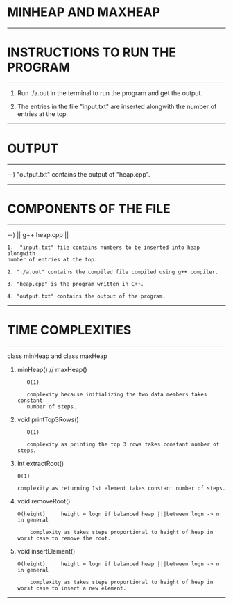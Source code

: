 
# MINHEAP AND MAXHEAP
------------------------------------
# INSTRUCTIONS TO RUN THE PROGRAM
------------------------------------
1. Run ./a.out in the terminal to run the program and get the output.

2. The entries in the file "input.txt" are inserted alongwith the number of entries at the top.

----------------
# OUTPUT
----------------
--)  "output.txt" contains the output of "heap.cpp".

------------------------------------
# COMPONENTS OF THE FILE
------------------------------------

--) || g++ heap.cpp ||

    1.  "input.txt" file contains numbers to be inserted into heap alongwith
	number of entries at the top.

    2. "./a.out" contains the compiled file compiled using g++ compiler.

    3. "heap.cpp" is the program written in C++.

    4. "output.txt" contains the output of the program.


-----------------------------------
# TIME COMPLEXITIES
------------------------------------

class minHeap and class maxHeap

1) minHeap() // maxHeap()

          O(1)

          complexity because initializing the two data members takes constant
          number of steps.

2) void printTop3Rows()

          O(1)

          complexity as printing the top 3 rows takes constant number of steps.

3) int extractRoot()
          
	   O(1)       
	  
	   complexity as returning 1st element takes constant number of steps.

4) void removeRoot()
          
	   O(height)     height = logn if balanced heap |||between logn -> n in general

           complexity as takes steps proportional to height of heap in worst case to remove the root.

5) void insertElement()
          
	   O(height)     height = logn if balanced heap |||between logn -> n in general

           complexity as takes steps proportional to height of heap in worst case to insert a new element.


-------------------------------------------------------------------------------------------------------------------------------------
